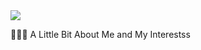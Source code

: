 <img src="https://capsule-render.vercel.app/api?type=wave&color=auto&height=120&section=header&text=capsule%20render&fontSize=90" />


👨🏻‍💻  A Little Bit About Me and My Interestss
